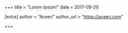 +++
title = "Lorem ipsum!"
date = 2017-09-20

[extra]
author = "Aceeri"
author_url = "https://aceeri.com"

+++
